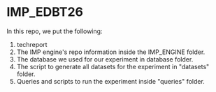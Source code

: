 # IMP_EDBT26
In this repo, we put the following:

1. techreport
2. The IMP engine's repo information inside the IMP_ENGINE folder.
3. The database we used for our experiment in database folder.
4. The script to generate all datasets for the experiment in "datasets" folder.
5. Queries and scripts to run the experiment inside "queries" folder.
